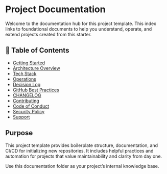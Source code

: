 # Project Documentation

Welcome to the documentation hub for this project template. This index links to foundational documents to help you understand, operate, and extend projects created from this starter.

## 📖 Table of Contents

- [Getting Started](docs/getting-started.md)
- [Architecture Overview](architecture.md)
- [Tech Stack](stack.md)
- [Operations](operations.md)
- [Decision Log](decision-log.md)
- [GitHub Best Practices](github-best-practices.md)
- [CHANGELOG](../CHANGELOG.md)
- [Contributing](../CONTRIBUTING.md)
- [Code of Conduct](../CODE_OF_CONDUCT.md)
- [Security Policy](../.github/SECURITY.md)
- [Support](../.github/SUPPORT.md)

## Purpose

This project template provides boilerplate structure, documentation, and CI/CD for initializing new repositories. It includes helpful practices and automation for projects that value maintainability and clarity from day one.

Use this documentation folder as your project’s internal knowledge base.